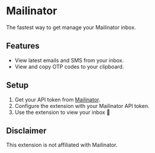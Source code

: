 # Mailinator

The fastest way to get manage your Mailinator inbox.

## Features

- View latest emails and SMS from your inbox.
- View and copy OTP codes to your clipboard.

## Setup

1. Get your API token from [Mailinator](https://www.mailinator.com/docs/api).
2. Configure the extension with your Mailinator API token.
3. Use the extension to view your inbox 🎉

## Disclaimer

This extension is not affiliated with Mailinator.
